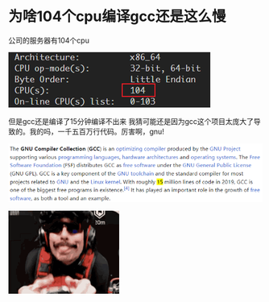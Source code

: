 # 为啥104个cpu编译gcc还是这么慢

公司的服务器有104个cpu

![](/images/104.png)

但是gcc还是编译了15分钟编译不出来
我猜可能还是因为gcc这个项目太庞大了导致的。我的吗，一千五百万行代码。厉害啊，gnu!


![](/images/15mil.png)

![](/images/drd-dr-disrespect.gif)
